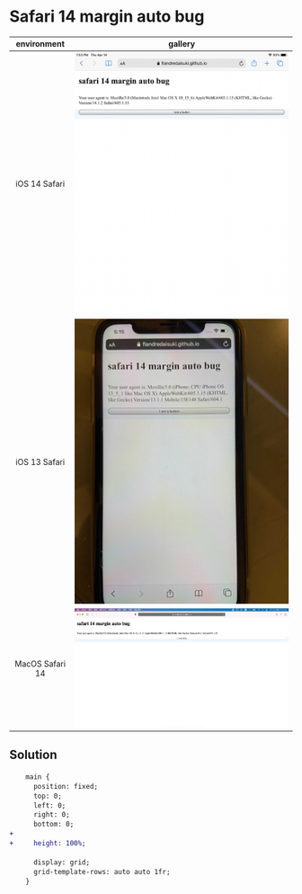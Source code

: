 # Safari 14 margin auto bug

|environment|gallery|
|:-:|:-:|
|iOS 14 Safari|![iOS-safari-14](iOS-safari-14.jpg)|
|iOS 13 Safari|![iOS-safari-13](iOS-safari-13.jpg)|
|MacOS Safari 14|![MacOS-safari-14](MacOS-safari-14.jpg)|

## Solution

```diff
    main {
      position: fixed;
      top: 0;
      left: 0;
      right: 0;
      bottom: 0;
+
+     height: 100%;

      display: grid;
      grid-template-rows: auto auto 1fr;
    }
```
